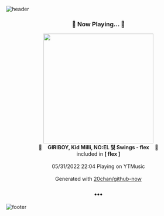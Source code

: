 ![header](https://capsule-render.vercel.app/api?type=wave&height=170&section=header&text=Hi.%20I'm%20SHIFT&fontColor=090707&fontAlignX=45&fontAlignY=65&fontSize=100)

<h3 align="center">🎵 Now Playing... 🎵</h3>
<p align="center">
  <a href="https://music.youtube.com/watch?v=kOSsoCgsFvg">
    <img width="300" src="https://lh3.googleusercontent.com/M8ICiovQtQGcDg90tzmAJWPjYH6BZfxAhGRm9BmzrXLmYYx4CpUEm2W4drdkjKnKXL9DPaKHLBQojvt1">
  </a>
  <br>
  🎵&nbsp&nbsp&nbsp <b>GIRIBOY, Kid Milli, NO:EL 및 Swings - flex</b> &nbsp&nbsp&nbsp🎵
  <br>
  included in <b>[ flex ]</b>
  
  <br />
  <br />
  05/31/2022 22:04 Playing on YTMusic
  <br />
  <br />
  Generated with <a href="https://github.com/20chan/github-now">20chan/github-now</a>
</p>

<h3 align="center">•••</h3>

![footer](https://capsule-render.vercel.app/api?type=wave&height=150&section=footer)
